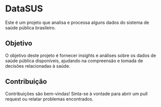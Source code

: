 # DataSUS

Este é um projeto que analisa e processa alguns dados do sistema de saúde pública brasileiro.

## Objetivo

O objetivo deste projeto é fornecer insights e análises sobre os dados de saúde pública disponíveis, ajudando na compreensão e tomada de decisões relacionadas à saúde.

## Contribuição

Contribuições são bem-vindas! Sinta-se à vontade para abrir um pull request ou relatar problemas encontrados.
